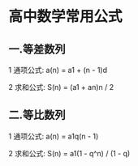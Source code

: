 # 高中数学常用公式

## 一.等差数列

1 通项公式: a(n) = a1 + (n - 1)d

2 求和公式: S(n) = (a1 + an)n / 2

## 二.等比数列

1 通项公式: a(n) = a1q(n - 1)

2 求和公式: S(n) = a1(1 - q^n) / (1 - q)

